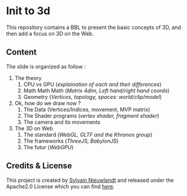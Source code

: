# Init to 3d

This repository contains a BBL to present the basic concepts of 3D, and then add a 
focus on 3D on the Web.

## Content

The slide is organized as follow : 

1. The theory
    1. CPU vs GPU (_explaination of each and their differences_)
    2. Math Math Math (_Matrix 4dim, Left hand/right hand coords_)
    3. Geometry (_Vertices, topology, spaces: world/clip/model_)
2. Ok, how do we draw now ?
    1. The Data (Vertices/Indices, movement, MVP matrix)
    2. The Shader programs (_vertex shader, fragment shader_)
    3. The camera and its movements
3. The 3D on Web
    1. The standard (_WebGL, GLTF and the Khronos group_)
    2. The frameworks (_ThreeJS, BabylonJS_)
    3. The futur (_WebGPU_)


## Credits & License

This project is created by [Sylvain Nieuwlandt](https://github.com/an0rak-dev) and 
released under the Apache2.0 License which you can find [here](./LICENSE).